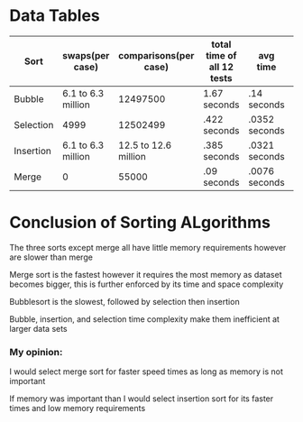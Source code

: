 # Data Tables

| Sort | swaps(per case) |comparisons(per case) | total time of all 12 tests | avg time | highest time | lowest time | 
| ---- | --------------- | -------------------- | -------------------------- | -------- | ------------ | ----------- |
| Bubble | 6.1 to 6.3 million | 12497500 | 1.67 seconds | .14 seconds | .236 seconds | .124 seconds | 
| Selection | 4999 | 12502499 | .422 seconds | .0352 seconds | .0618 seconds | .0279 seconds |
| Insertion | 6.1 to 6.3 million | 12.5 to 12.6 million | .385 seconds | .0321 seconds | .0638 seconds | .0269 seconds|
| Merge | 0 | 55000 |.09 seconds | .0076 seconds | .0259 seconds | .00299 seconds |

# Conclusion of Sorting ALgorithms
The three sorts except merge all have little memory requirements however are slower than merge

Merge sort is the fastest however it requires the most memory as dataset becomes bigger, this is further enforced by its time and space complexity  

Bubblesort is the slowest, followed by selection then insertion

Bubble, insertion, and selection time complexity make them inefficient at larger data sets

### My opinion: 
I would select merge sort for faster speed times as long as memory is not important

If memory was important than I would select insertion sort for its faster times and low memory requirements

